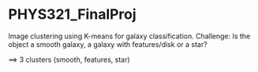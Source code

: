 # PHYS321_FinalProj

Image clustering using K-means for galaxy classification. 
Challenge: Is the object a smooth galaxy, a galaxy with features/disk or a star?

==> 3 clusters (smooth, features, star)
